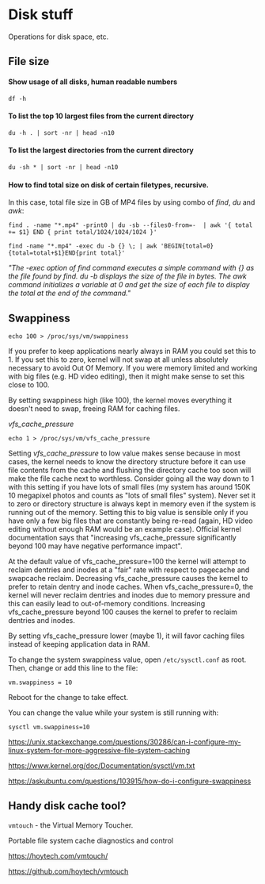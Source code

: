 # Disk stuff
Operations for disk space, etc.

## File size

#### Show usage of all disks, human readable numbers
`df -h`

#### To list the top 10 largest files from the current directory
`du -h . | sort -nr | head -n10`

#### To list the largest directories from the current directory
`du -sh * | sort -nr | head -n10`


#### How to find total size on disk of certain filetypes, recursive.

In this case, total file size in GB of MP4 files by using combo of *find*, *du* and *awk*:

`find . -name "*.mp4" -print0 | du -sb --files0-from=-  | awk '{ total += $1} END { print total/1024/1024/1024 }'`

`find -name "*.mp4" -exec du -b {} \; | awk 'BEGIN{total=0}{total=total+$1}END{print total}'`

*"The -exec option of find command executes a simple command with {} as the file found by find. du -b displays the size of the file in bytes. The awk command initializes a variable at 0 and get the size of each file to display the total at the end of the command."*

## Swappiness

`echo 100 > /proc/sys/vm/swappiness`

If you prefer to keep applications nearly always in RAM you could set this to 1. If you set this to zero, kernel will not swap at all unless absolutely necessary to avoid Out Of Memory. If you were memory limited and working with big files (e.g. HD video editing), then it might make sense to set this close to 100.

By setting swappiness high (like 100), the kernel moves everything it doesn't need to swap, freeing RAM for caching files.

*vfs_cache_pressure*

`echo 1 > /proc/sys/vm/vfs_cache_pressure`

Setting *vfs_cache_pressure* to low value makes sense because in most cases, the kernel needs to know the directory structure before it can use file contents from the cache and flushing the directory cache too soon will make the file cache next to worthless. Consider going all the way down to 1 with this setting if you have lots of small files (my system has around 150K 10 megapixel photos and counts as "lots of small files" system). Never set it to zero or directory structure is always kept in memory even if the system is running out of the memory. Setting this to big value is sensible only if you have only a few big files that are constantly being re-read (again, HD video editing without enough RAM would be an example case). Official kernel documentation says that "increasing vfs_cache_pressure significantly beyond 100 may have negative performance impact".

At the default value of vfs_cache_pressure=100 the kernel will attempt to reclaim dentries and inodes at a "fair" rate with respect to pagecache and swapcache reclaim. Decreasing vfs_cache_pressure causes the kernel to prefer to retain dentry and inode caches. When vfs_cache_pressure=0, the kernel will never reclaim dentries and inodes due to memory pressure and this can easily lead to out-of-memory conditions. Increasing vfs_cache_pressure beyond 100 causes the kernel to prefer to reclaim dentries and inodes.

By setting vfs_cache_pressure lower (maybe 1), it will favor caching files instead of keeping application data in RAM.

To change the system swappiness value, open `/etc/sysctl.conf` as root. Then, change or add this line to the file:

`vm.swappiness = 10`

Reboot for the change to take effect.

You can change the value while your system is still running with:

`sysctl vm.swappiness=10`


https://unix.stackexchange.com/questions/30286/can-i-configure-my-linux-system-for-more-aggressive-file-system-caching

https://www.kernel.org/doc/Documentation/sysctl/vm.txt

https://askubuntu.com/questions/103915/how-do-i-configure-swappiness

## Handy disk cache tool?

`vmtouch` - the Virtual Memory Toucher.

Portable file system cache diagnostics and control

https://hoytech.com/vmtouch/

https://github.com/hoytech/vmtouch
